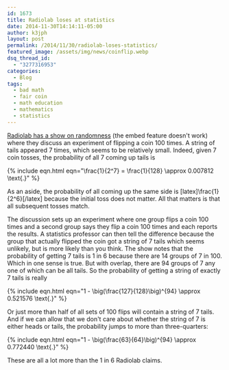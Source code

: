```yaml
---
id: 1673
title: Radiolab loses at statistics
date: 2014-11-30T14:14:11-05:00
author: k3jph
layout: post
permalink: /2014/11/30/radiolab-loses-statistics/
featured_image: /assets/img/news/coinflip.webp
dsq_thread_id:
  - "3277316953"
categories:
  - Blog
tags:
  - bad math
  - fair coin
  - math education
  - mathematics
  - statistics
---
```


[Radiolab has a show on randomness](http://www.radiolab.org/story/91684-stochasticity/) (the embed feature doesn't work) where they discuss an experiment of flipping a coin 100 times.  A string of tails appeared 7 times, which seems to be relatively small.  Indeed, given 7 coin tosses, the probability of all 7 coming up tails is 

{% include eqn.html eqn="\frac{1}{2^7} = \frac{1}{128} \approx 0.007812 \text{.}" %}

As an aside, the probability of all coming up the same side is [latex]\frac{1}{2^6}[/latex] because the initial toss does not matter.  All that matters is that all subsequent tosses match.

The discussion sets up an experiment where one group flips a coin 100 times and a second group says they flip a coin 100 times and each reports the results.  A statistics professor can then tell the difference because the group that actually flipped the coin got a string of 7 tails which seems unlikely, but is more likely than you think.  The show notes that the probability of getting 7 tails is 1 in 6 because there are 14 groups of 7 in 100.  Which in one sense is true.  But with overlap, there are 94 groups of 7 any one of which can be all tails.  So the probability of getting a string of exactly 7 tails is really

{% include eqn.html eqn="1 - \big(\frac{127}{128}\big)^{94} \approx 0.521576 \text{.}"  %}

Or just more than half of all sets of 100 flips will contain a string of 7 tails.  And if we can allow that we don't care about whether the string of 7 is either heads or tails, the probability jumps to more than three-quarters:

{% include eqn.html eqn="1 - \big(\frac{63}{64}\big)^{94} \approx 0.772440 \text{.}" %}

These are all a lot more than the 1 in 6 Radiolab claims.
